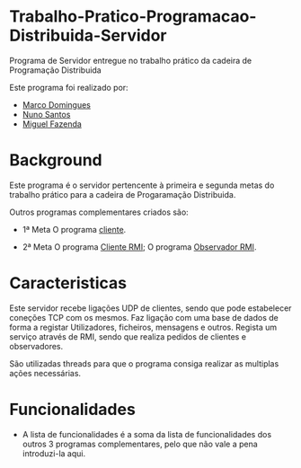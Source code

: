 # Trabalho-Pratico-Programacao-Distribuida-Servidor
Programa de Servidor entregue no trabalho prático da cadeira de Programação Distribuida

Este programa foi realizado por:
- [Marco Domingues](https://github.com/Blaldas)
- [Nuno Santos](https://github.com/MidgetSlayer)
- [Miguel Fazenda](https://github.com/D1scak3)


# Background

Este programa é o servidor pertencente à primeira e segunda metas do trabalho prático para a cadeira de Progaramação Distribuida.

Outros programas complementares criados são:

- 1ª Meta
O programa [cliente](https://github.com/Blaldas/Trabalho-Pratico-Programacao-Distribuida-Cliente).

- 2ª Meta
 O programa [Cliente RMI](https://github.com/Blaldas/Trabalho-Pratico-Programacao-Distribuida-Cliente-RMI);
 O programa [Observador RMI](https://github.com/Blaldas/Trabalho-Pratico-Programacao-Distribuida-Observador-RMI).


# Caracteristicas

Este servidor recebe ligações UDP de clientes, sendo que pode estabelecer coneções TCP com os mesmos.
Faz ligação com uma base de dados de forma a registar Utilizadores, ficheiros, mensagens e outros.
Regista um serviço através de RMI, sendo que realiza pedidos de clientes e observadores.

São utilizadas threads para que o programa consiga realizar as multiplas ações necessárias.


# Funcionalidades

- A lista de funcionalidades é a soma da lista de funcionalidades dos outros 3 programas complementares, pelo que não vale a pena introduzi-la aqui.

